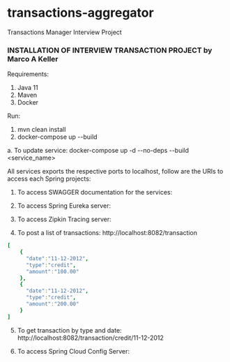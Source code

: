 # transactions-aggregator
Transactions Manager Interview Project

### INSTALLATION OF INTERVIEW TRANSACTION PROJECT by Marco A Keller ###

Requirements:
1. Java 11
2. Maven
3. Docker

Run: 
1. mvn clean install
2. docker-compose up --build

a. To update service: docker-compose up -d --no-deps --build <service_name>

All services exports the respective ports to localhost, follow are the URIs to access each Spring projects:

1. To access SWAGGER documentation for the services:
   <!--To Be Implemented-->

2. To access Spring Eureka server:
	<!--To Be Implemented-->

3. To access Zipkin Tracing server:
	 <!--To Be Implemented-->

4. To post a list of transactions:
	http://localhost:8082/transaction
```yaml
[
	{
	  "date":"11-12-2012",
	  "type":"credit",
	  "amount":"100.00"
	},
	{
	  "date":"11-12-2012",
	  "type":"credit",
	  "amount":"200.00"
	}
]
```

5. To get transaction by type and date:
	http://localhost:8082/transaction/credit/11-12-2012

6. To access Spring Cloud Config Server:
	 <To Be Implemented>
	

